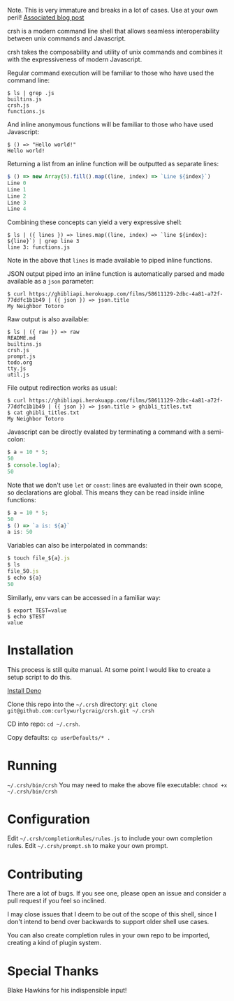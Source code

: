 Note. This is very immature and breaks in a lot of cases. Use at your own peril!
[Associated blog post](https://crwi.uk/2020/07/12/crsh.html)

crsh is a modern command line shell that allows seamless
interoperability between unix commands and Javascript.

crsh takes the composability and utility of unix commands and combines it with
the expressiveness of modern Javascript.

Regular command execution will be familiar to those who have used the command line:

```
$ ls | grep .js
builtins.js
crsh.js
functions.js
```

And inline anonymous functions will be familiar to those who have used Javascript:

```
$ () => "Hello world!"
Hello world!
```

Returning a list from an inline function will be outputted as separate lines:


```js
$ () => new Array(5).fill().map((line, index) => `Line ${index}`)
Line 0
Line 1
Line 2
Line 3
Line 4
```

Combining these concepts can yield a very expressive shell:

```
$ ls | ({ lines }) => lines.map((line, index) => `line ${index}: ${line}`) | grep line 3
line 3: functions.js
```

Note in the above that `lines` is made available to piped inline functions.

JSON output piped into an inline function is automatically parsed and made available as a `json` parameter:

```
$ curl https://ghibliapi.herokuapp.com/films/58611129-2dbc-4a81-a72f-77ddfc1b1b49 | ({ json }) => json.title
My Neighbor Totoro
```

Raw output is also available:

```
$ ls | ({ raw }) => raw
README.md
builtins.js
crsh.js
prompt.js
todo.org
tty.js
util.js
```

File output redirection works as usual:

```
$ curl https://ghibliapi.herokuapp.com/films/58611129-2dbc-4a81-a72f-77ddfc1b1b49 | ({ json }) => json.title > ghibli_titles.txt
$ cat ghibli_titles.txt
My Neighbor Totoro
```

Javascript can be directly evalated by terminating a command with a semi-colon:

```js
$ a = 10 * 5;
50
$ console.log(a);
50
```

Note that we don't use `let` or `const`: lines are evaluated in their own scope, so declarations are global. This means they can be read inside inline functions:

```js
$ a = 10 * 5;
50
$ () => `a is: ${a}`
a is: 50
```

Variables can also be interpolated in commands:

```js
$ touch file_${a}.js
$ ls
file_50.js
$ echo ${a}
50
```

Similarly, env vars can be accessed in a familiar way:

```
$ export TEST=value
$ echo $TEST
value
```

# Installation
This process is still quite manual. At some point I would like to create a setup script to do this.

[Install Deno](https://deno.land/#installation)

Clone this repo into the `~/.crsh` directory: `git clone git@github.com:curlywurlycraig/crsh.git ~/.crsh`

CD into repo: `cd ~/.crsh`.

Copy defaults: `cp userDefaults/* .`

# Running
`~/.crsh/bin/crsh`
You may need to make the above file executable:
`chmod +x ~/.crsh/bin/crsh`

# Configuration
Edit `~/.crsh/completionRules/rules.js` to include your own completion rules.
Edit `~/.crsh/prompt.sh` to make your own prompt.

# Contributing

There are a lot of bugs. If you see one, please open an issue and consider a pull request if you feel so inclined.

I may close issues that I deem to be out of the scope of this shell, since I don't intend to bend over backwards to support older shell use cases.

You can also create completion rules in your own repo to be imported, creating a kind of plugin system.

# Special Thanks

Blake Hawkins for his indispensible input!
